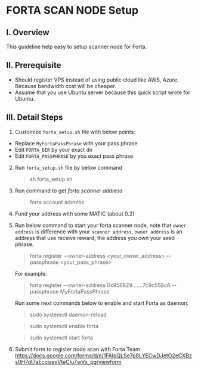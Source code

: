 # FORTA SCAN NODE Setup

## I. Overview
This guideline help easy to setup scanner node for Forta.

## II. Prerequisite
- Should register VPS instead of using public cloud like AWS, Azure. Because bandwidth cost will be cheaper.
- Assume that you use Ubuntu server because this quick script wrote for Ubuntu.

## III. Detail Steps

1. Customize `forta_setup.sh` file with below points:
- Replace `MyFortaPassPhrase` with your pass phrase
- Edit `FORTA_DIR` by your exact dir
- Edit `FORTA_PASSPHRASE` by you exact pass phrase
2. Run `forta_setup.sh` file by below command
    > sh forta_setup.sh

3. Run command to get *forta scanner address*
    > forta account address
4. Fund your address with some MATIC (about 0.2)
5. Run below command to start your forta scanner node, note that `owner address` is difference with your `scanner address`, `owner address` is an address that use receive reward, the address you own your seed phrase. 
    > forta register --owner-address <your_owner_address> --passphrase <your_pass_phrase>
    
    For example:
    > forta register --owner-address 0x956829.......7c9c558cA --passphrase MyFortaPassPhrase

    Run some next commands below to enable and start Forta as daemon:
    > sudo systemctl daemon-reload
    
    > sudo systemctl enable forta
    
    > sudo systemctl start forta

6. Submit form to register node scan with Forta Team https://docs.google.com/forms/d/e/1FAIpQLSe7p8LYECwDJetO2eCXBzs0H7dt7aEcoisexVteCIu7wVx_pg/viewform

